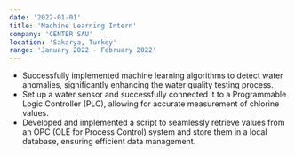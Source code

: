 ```yaml
---
date: '2022-01-01'
title: 'Machine Learning Intern'
company: 'CENTER SAU'
location: 'Sakarya, Turkey'
range: 'January 2022 - February 2022'
---
```


- Successfully implemented machine learning algorithms to detect water anomalies, significantly enhancing the water quality testing process.
- Set up a water sensor and successfully connected it to a Programmable Logic Controller (PLC), allowing for accurate measurement of chlorine values.
- Developed and implemented a script to seamlessly retrieve values from an OPC (OLE for Process Control) system and store them in a local database, ensuring efficient data management.
